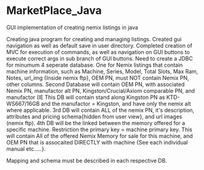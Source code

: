 MarketPlace_Java
================

GUI implementation of creating nemix listings in java

Creating java program for creating and managing listings.
Created gui navigation as well as default save in user directory.
Completed creation of MVC for execution of commands, as well as navigation on GUI buttons to execute correct args in sub branch of GUI buttons.
Need to create a JDBC for minumum 4 seperate database. 
One for Nemix listings that contain machine information, such as Machine, Series, Model, Total Slots, Max Ram, Notes, url_img {Inside nemix ftp}, OEM PN, must NOT contain Nemix PN, other columns.
Second Database will contain OEM PN, with associated Nemix PN, manufactor alt PN, Kingston/Crucial/Axiom comparable PN, and manufactor (IE This DB will contain stand along Kingston PN as KTD-WS667/16GB and the manufactor = Kingston, and have only the nemix alt where applicable.
3rd DB will contain ALL of the nemix PN, it's description, attributes and pricing schema{hidden from user view}, and url images (nemix ftp).
4th DB will be the linked between the memory offered for a specific machine. Restriction the primary key = machine primary key. This will contain All of the offered Nemix Memory for sale for this machine, and OEM PN that is assocaited DIRECTLY with machine {See each individual manual etc.....}.

Mapping and schema must be described in each respective DB.
